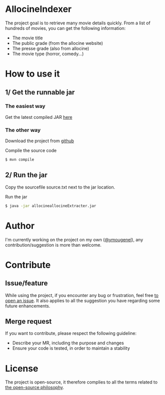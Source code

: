 # AllocineIndexer

The project goal is to retrieve many movie details quickly.
From a list of hundreds of movies, you can get the following information:

  - The movie title
  - The public grade (from the allocine website)
  - The presse grade (also from allocine)
  - The movie type (horror, comedy...)

# How to use it

## 1/ Get the runnable jar
### The easiest way
 
 Get the latest compiled JAR [here](https://github.com/ymougenel/allocineIndexer/raw/release/target/allocineExtracter-0.1.0.jar)

### The other way
 
 Download the project from [github](https://github.com/ymougenel/allocineIndexer/archive/master.zip)

 Compile the source code
```sh
$ mvn compile
```

## 2/ Run the jar

Copy the sourcefile source.txt next to the jar location.

Run the jar
```sh
$ java -jar allocineallocineExtracter.jar
```

# Author

I'm currently working on the project on my own ([@ymougenel](https://github.com/ymougenel)), any contribution/suggestion is more than welcome.

# Contribute

## Issue/feature

While using the project, if you encounter any bug or frustration, feel free [to open an issue](https://github.com/ymougenel/allocineIndexer/issues). It also applies to all the suggestion you have regarding some future enhancements.

## Merge request

If you want to contribute, please respect the following guideline:
- Describe your MR, including the purpose and changes
- Ensure your code is tested, in order to maintain a stability

# License

The project is open-source, it therefore complies to all the terms related to [the open-source philosophy](https://en.wikipedia.org/wiki/The_Open_Source_Definition).
